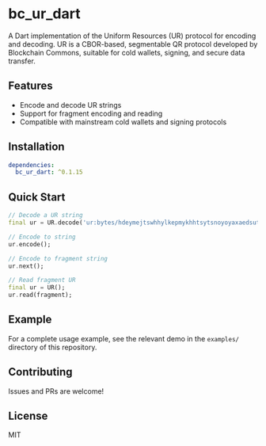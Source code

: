 # bc_ur_dart

A Dart implementation of the Uniform Resources (UR) protocol for encoding and decoding. UR is a CBOR-based, segmentable QR protocol developed by Blockchain Commons, suitable for cold wallets, signing, and secure data transfer.

## Features

- Encode and decode UR strings
- Support for fragment encoding and reading
- Compatible with mainstream cold wallets and signing protocols

## Installation

```yaml
dependencies:
  bc_ur_dart: ^0.1.15
```

## Quick Start

```dart
// Decode a UR string
final ur = UR.decode('ur:bytes/hdeymejtswhhylkepmykhhtsytsnoyoyaxaedsuttydmmhhpktpmsrjtgwdpfnsboxgwlbaawzuefywkdplrsrjynbvygabwjldapfcsdwkbrkch');

// Encode to string
ur.encode();

// Encode to fragment string
ur.next();

// Read fragment UR
final ur = UR();
ur.read(fragment);
```

## Example

For a complete usage example, see the relevant demo in the `examples/` directory of this repository.

## Contributing

Issues and PRs are welcome!

## License

MIT